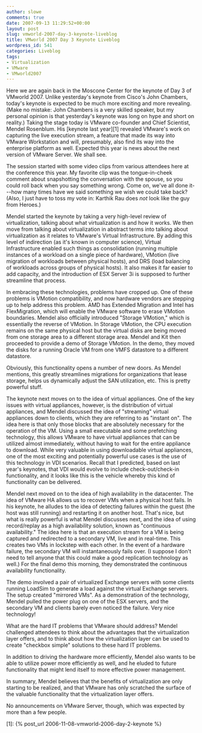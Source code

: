 ```yaml
---
author: slowe
comments: true
date: 2007-09-13 11:29:52+00:00
layout: post
slug: vmworld-2007-day-3-keynote-liveblog
title: VMworld 2007 Day 3 Keynote Liveblog
wordpress_id: 541
categories: Liveblog
tags:
- Virtualization
- VMware
- VMworld2007
---
```


Here we are again back in the Moscone Center for the keynote of Day 3 of VMworld 2007. Unlike yesterday's keynote from Cisco's John Chambers, today's keynote is expected to be much more exciting and more revealing. (Make no mistake: John Chambers is a very skilled speaker, but my personal opinion is that yesterday's keynote was long on hype and short on reality.) Taking the stage today is VMware co-founder and Chief Scientist, Mendel Rosenblum. His [keynote last year][1] revealed VMware's work on capturing the live execution stream, a feature that made its way into VMware Workstation and will, presumably, also find its way into the enterprise platform as well. Expected this year is news about the next version of VMware Server. We shall see.

The session started with some video clips from various attendees here at the conference this year. My favorite clip was the tongue-in-cheek comment about snapshotting the conversation with the spouse, so you could roll back when you say something wrong. Come on, we've all done it---how many times have we said something we wish we could take back? (Also, I just have to toss my vote in: Karthik Rau does _not_ look like the guy from Heroes.)

Mendel started the keynote by taking a very high-level review of virtualization, talking about what virtualization is and how it works. We then move from talking about virtualization in abstract terms into talking about virtualization as it relates to VMware's Virtual Infrastructure. By adding this level of indirection (as it's known in computer science), Virtual Infrastructure enabled such things as consolidation (running multiple instances of a workload on a single piece of hardware), VMotion (live migration of workloads between physical hosts), and DRS (load balancing of workloads across groups of physical hosts). It also makes it far easier to add capacity, and the introduction of ESX Server 3i is supposed to further streamline that process.

In embracing these technologies, problems have cropped up. One of these problems is VMotion compatibility, and now hardware vendors are stepping up to help address this problem. AMD has Extended Migration and Intel has FlexMigration, which will enable the VMware software to erase VMotion boundaries. Mendel also officially introduced "Storage VMotion," which is essentially the reverse of VMotion. In Storage VMotion, the CPU execution remains on the same physical host but the virtual disks are being moved from one storage area to a different storage area. Mendel and Kit then proceeded to provide a demo of Storage VMotion. In the demo, they moved the disks for a running Oracle VM from one VMFS datastore to a different datastore.

Obviously, this functionality opens a number of new doors. As Mendel mentions, this greatly streamlines migrations for organizations that lease storage, helps us dynamically adjust the SAN utilization, etc. This is pretty powerful stuff.

The keynote next moves on to the idea of virtual appliances. One of the key issues with virtual appliances, however, is the distribution of virtual appliances, and Mendel discussed the idea of "streaming" virtual appliances down to clients, which they are referring to as "instant on". The idea here is that only those blocks that are absolutely necessary for the operation of the VM. Using a small executable and some prefetching technology, this allows VMware to have virtual appliances that can be utilized almost immediately, without having to wait for the entire appliance to download. While very valuable in using downloadable virtual appliances, one of the most exciting and potentially powerful use cases is the use of this technology in VDI scenarios. Recall that I predicted, based on last year's keynotes, that VDI would evolve to include check-out/check-in functionality, and it looks like this is the vehicle whereby this kind of functionality can be delivered.

Mendel next moved on to the idea of high availability in the datacenter. The idea of VMware HA allows us to recover VMs when a physical host fails. In his keynote, he alludes to the idea of detecting failures within the guest (the host was still running) and restarting it on another host. That's nice, but what is really powerful is what Mendel discusses next, and the idea of using record/replay as a high availability solution, known as "continuous availability." The idea here is that an execution stream for a VM is being captured and redirected to a secondary VM, live and in real-time. This creates two VMs in lockstep with each other. In the event of a hardware failure, the secondary VM will instantaneously fails over. (I suppose I don't need to tell anyone that this could make a good replication technology as well.) For the final demo this morning, they demonstrated the continuous availability functionality.

The demo involved a pair of virtualized Exchange servers with some clients running LoadSim to generate a load against the virtual Exchange servers. The setup created "mirrored VMs". As a demonstration of the technology, Mendel pulled the power plug on one of the ESX servers, and the secondary VM and clients barely even noticed the failure. Very nice technology!

What are the hard IT problems that VMware should address? Mendel challenged attendees to think about the advantages that the virtualization layer offers, and to think about how the virtualization layer can be used to create "checkbox simple" solutions to these hard IT problems.

In addition to driving the hardware more efficiently, Mendel also wants to be able to utilize power more efficiently as well, and he eluded to future functionality that might lend itself to more effective power management.

In summary, Mendel believes that the benefits of virtualization are only starting to be realized, and that VMware has only scratched the surface of the valuable functionality that the virtualization layer offers.

No announcements on VMware Server, though, which was expected by more than a few people.

[1]: {% post_url 2006-11-08-vmworld-2006-day-2-keynote %}
